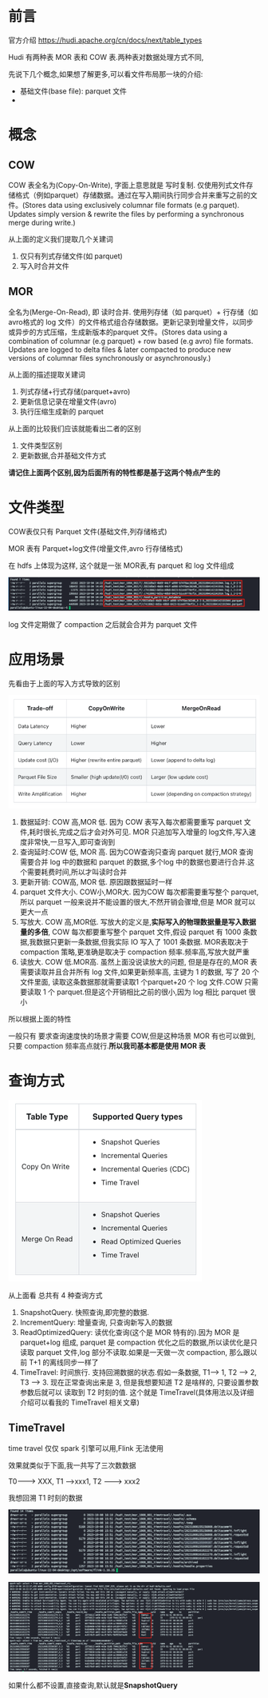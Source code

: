 # 前言

官方介绍 https://hudi.apache.org/cn/docs/next/table_types

Hudi 有两种表 MOR 表和 COW 表.两种表对数据处理方式不同,

先说下几个概念,如果想了解更多,可以看文件布局那一块的介绍: 

- 基础文件(base file):  parquet 文件
- 

# 概念

## COW

COW 表全名为(Copy-On-Write), 字面上意思就是 写时复制. 仅使用列式文件存储格式（例如parquet）存储数据。通过在写入期间执行同步合并来重写之前的文件。(Stores data using exclusively columnar file formats (e.g parquet). Updates simply version & rewrite the files by performing a synchronous merge during write.) 

从上面的定义我们提取几个关建词

1. 仅只有列式存储文件(如 parquet)
2. 写入时合并文件

## MOR

全名为(Merge-On-Read), 即 读时合并. 使用列存储（如 parquet）+ 行存储（如avro格式的 log 文件）的文件格式组合存储数据。更新记录到增量文件，以同步或异步的方式压缩，生成新版本的parquet 文件。(Stores data using a combination of columnar (e.g parquet) + row based (e.g avro) file formats. Updates are logged to delta files & later compacted to produce new versions of columnar files synchronously or asynchronously.)

从上面的描述提取关建词

1. 列式存储+行式存储(parquet+avro)
2. 更新信息记录在增量文件(avro)
3. 执行压缩生成新的 parquet



从上面的比较我们应该就能看出二者的区别

1. 文件类型区别
2. 更新数据,合并基础文件方式

**请记住上面两个区别,因为后面所有的特性都是基于这两个特点产生的**

# 文件类型

COW表仅只有 Parquet 文件(基础文件,列存储格式)

MOR 表有 Parquet+log文件(增量文件,avro 行存储格式)

在 hdfs 上体现为这样, 这个就是一张 MOR表,有 parquet 和 log 文件组成

![image-20231008102610036](./img/image-20231008102610036.png)



log 文件定期做了 compaction 之后就会合并为 parquet 文件

# 应用场景

先看由于上面的写入方式导致的区别

![image-20231008103047576](./img/image-20231008103047576.png)

1. 数据延时: COW 高,MOR 低. 因为 COW 表写入每次都需要重写 parquet 文件,耗时很长,完成之后才会对外可见. MOR 只追加写入增量的 log文件,写入速度非常快,一旦写入,即可查询到
2. 查询延时:COW 低, MOR 高. 因为COW查询只查询 parquet 就行,MOR 查询需要合并 log 中的数据和 parquet 的数据,多个log 中的数据也要进行合并.这个需要耗费时间,所以才叫读时合并
3. 更新开销: COW高, MOR 低. 原因跟数据延时一样
4. parquet 文件大小. COW小,MOR大. 因为COW 每次都需要重写整个 parquet,所以 parquet 一般来说并不能设置的很大,不然开销会骤增,但是 MOR 就可以更大一点
5. 写放大. COW 高,MOR低. 写放大的定义是,**实际写入的物理数据量是写入数据量的多倍**, COW 每次都要重写整个 parquet 文件,假设 parquet 有 1000 条数据,我数据只更新一条数据,但我实际 IO 写入了 1001 条数据. MOR表取决于 compaction 策略,更准确是取决于 compaction 频率.频率高,写放大就严重
6. 读放大. COW 低.MOR高. 虽然上面没说读放大的问题, 但是是存在的,MOR 表需要读取并且合并所有 log 文件,如果更新频率高, 主键为 1 的数据, 写了 20 个文件里面, 读取这条数据那就需要读取1 个parquet+20 个 log 文件.COW 只需要读取 1 个 parquet.但是这个开销相比之前的很小,因为 log 相比 parquet 很小

所以根据上面的特性

一般只有 要求查询速度快的场景才需要 COW,但是这种场景 MOR 有也可以做到,只要 compaction 频率高点就行.**所以我司基本都是使用 MOR 表**

# 查询方式

![image-20231008112110024](./img/image-20231008112110024.png)

从上面看 总共有 4 种查询方式

1. SnapshotQuery. 快照查询,即完整的数据.
2. IncrementQuery: 增量查询, 只查询新写入的数据
3. ReadOptimizedQuery: 读优化查询(这个是 MOR 特有的).因为 MOR 是 parquet+log 组成, parquet 是 compaction 优化之后的数据,所以读优化是只读取 parquet 文件,log 部分不读取.如果是一天做一次 compaction, 那么跟以前 T+1 的离线同步一样了
4. TimeTravel: 时间旅行. 支持回溯数据的状态.假如一条数据, T1--> 1, T2 --> 2, T3 --> 3. 现在正常查询出来是 3, 但是我想要知道 T2 是啥样的, 只要设置参数参数后就可以 读取到 T2 时刻的值. 这个就是 TimeTravel(具体用法以及详细介绍可以看我的 TimeTravel 相关文章)



## TimeTravel

time travel 仅仅 spark 引擎可以用,Flink 无法使用

效果就类似于下面,我一共写了三次数数据 

T0---> XXX, T1 -->xxx1, T2 ---> xxx2

我想回溯 T1 时刻的数据

![image-20231008162957444](./img/image-20231008162957444.png)

![image-20231008162736924](./img/image-20231008162736924.png)

如果什么都不设置,直接查询,默认就是**SnapshotQuery**